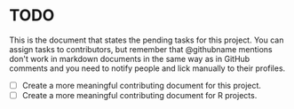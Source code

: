# TODO

This is the document that states the pending tasks for this project. You can assign tasks to contributors, but remember that @githubname mentions don't work in markdown documents in the same way as in GitHub comments and you need to notify people and lick manually to their profiles.

* [ ] Create a more meaningful contributing document for this project.
* [ ] Create a more meaningful contributing document for R projects. 